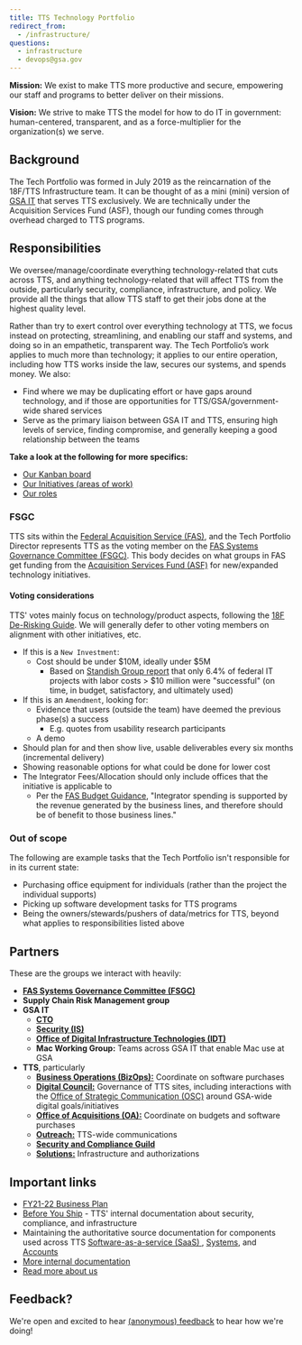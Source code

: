 ```yaml
---
title: TTS Technology Portfolio
redirect_from:
  - /infrastructure/
questions:
  - infrastructure
  - devops@gsa.gov
---
```


**Mission:** We exist to make TTS more productive and secure, empowering our staff and programs to better deliver on their missions.

**Vision:** We strive to make TTS the model for how to do IT in government: human-centered, transparent, and as a force-multiplier for the organization(s) we serve.

## Background

The Tech Portfolio was formed in July 2019 as the reincarnation of the 18F/TTS Infrastructure team. It can be thought of as a mini (mini) version of [GSA IT](https://www.gsa.gov/about-us/organization/gsa-it) that serves TTS exclusively. We are technically under the Acquisition Services Fund (ASF), though our funding comes through overhead charged to TTS programs.

## Responsibilities

We oversee/manage/coordinate everything technology-related that cuts across TTS, and anything technology-related that will affect TTS from the outside, particularly security, compliance, infrastructure, and policy. We provide all the things that allow TTS staff to get their jobs done at the highest quality level.

Rather than try to exert control over everything technology at TTS, we focus instead on protecting, streamlining, and enabling our staff and systems, and doing so in an empathetic, transparent way. The Tech Portfolio’s work applies to much more than technology; it applies to our entire operation, including how TTS works inside the law, secures our systems, and spends money. We also:

- Find where we may be duplicating effort or have gaps around technology, and if those are opportunities for TTS/GSA/government-wide shared services
- Serve as the primary liaison between GSA IT and TTS, ensuring high levels of service, finding compromise, and generally keeping a good relationship between the teams

**Take a look at the following for more specifics:**

- [Our Kanban board](https://github.com/orgs/18F/projects/11?fullscreen=true)
- [Our Initiatives (areas of work)](https://github.com/18F/tts-tech-portfolio/labels?q=i%3A)
- [Our roles](https://github.com/18F/tts-tech-portfolio/blob/main/how_we_work/roles.md#readme)

### FSGC

TTS sits within the [Federal Acquisition Service (FAS)](https://www.gsa.gov/about-us/organization/federal-acquisition-service), and the Tech Portfolio Director represents TTS as the voting member on the [FAS Systems Governance Committee (FSGC)](https://sites.google.com/a/gsa.gov/fas-systems-governance/). This body decides on what groups in FAS get funding from the [Acquisition Services Fund (ASF)](https://www.gsa.gov/reference/reports/budget-performance/annual-reports/agency-financial-report-2012/managements-discussion-and-analysis/financial-statements-analysis-and-summary/financial-results-by-major-fund-acquisition-services-fund) for new/expanded technology initiatives.

#### Voting considerations

TTS' votes mainly focus on technology/product aspects, following the [18F De-Risking Guide](https://derisking-guide.18f.gov/federal-field-guide/). We will generally defer to other voting members on alignment with other initiatives, etc.

- If this is a `New Investment`:
  - Cost should be under $10M, ideally under $5M
    - Based on [Standish Group report](https://www.brookings.edu/blog/techtank/2015/08/25/doomed-challenges-and-solutions-to-government-it-projects/) that only 6.4% of federal IT projects with labor costs > $10 million were "successful" (on time, in budget, satisfactory, and ultimately used)
- If this is an `Amendment`, looking for:
  - Evidence that users (outside the team) have deemed the previous phase(s) a success
    - E.g. quotes from usability research participants
  - A demo
- Should plan for and then show live, usable deliverables every six months (incremental delivery)
- Showing reasonable options for what could be done for lower cost
- The Integrator Fees/Allocation should only include offices that the initiative is applicable to
  - Per the [FAS Budget Guidance](https://docs.google.com/document/d/1mjX6c_dpWv23LUZZwY6TSUYeujKsSGXUls0KfiHDo5A/edit#bookmark=id.t9nyz1qly4fy), "Integrator spending is supported by the revenue generated by the business lines, and therefore should be of benefit to those business lines."

### Out of scope

The following are example tasks that the Tech Portfolio isn't responsible for in its current state:

- Purchasing office equipment for individuals (rather than the project the individual supports)
- Picking up software development tasks for TTS programs
- Being the owners/stewards/pushers of data/metrics for TTS, beyond what applies to responsibilities listed above

## Partners

These are the groups we interact with heavily:

- [**FAS Systems Governance Committee (FSGC)**](#fsgc)
- **Supply Chain Risk Management group**
- **GSA IT**
  - [**CTO**](https://tech.gsa.gov/team/)
  - [**Security (IS)**](https://insite.gsa.gov/services-and-offices/staff-offices/office-of-gsa-it/gsa-it-organizations/chief-information-security-officer-ciso)
  - [**Office of Digital Infrastructure Technologies (IDT)**](https://insite.gsa.gov/services-and-offices/staff-offices/office-of-gsa-it/gsa-it-organizations/office-of-the-deputy-cio/office-of-digital-infrastructure-technologies-idt)
  - **Mac Working Group:** Teams across GSA IT that enable Mac use at GSA
- **TTS**, particularly
  - [**Business Operations (BizOps):**]({{site.baseurl}}/bizops/) Coordinate on software purchases
  - [**Digital Council:**]({{site.baseurl}}/digital-council/) Governance of TTS sites, including interactions with the [Office of Strategic Communication (OSC)](https://www.gsa.gov/about-us/organization/office-of-strategic-communication) around GSA-wide digital goals/initiatives
  - [**Office of Acquisitions (OA):**]({{site.baseurl}}/oa/) Coordinate on budgets and software purchases
  - [**Outreach:**]({{site.baseurl}}/outreach/) TTS-wide communications
  - [**Security and Compliance Guild**](https://github.com/18F/Security-Compliance)
  - [**Solutions:**]({{site.baseurl}}/office-of-products-and-programs/) Infrastructure and authorizations

## Important links

- [FY21-22 Business Plan](https://docs.google.com/document/d/1D8NjruISqW6A9rXu6EBN28JWyHyjHjGM/edit)
- [Before You Ship](https://before-you-ship.18f.gov/) - TTS' internal documentation about security, compliance, and infrastructure
- Maintaining the authoritative source documentation for components used across TTS [Software-as-a-service (SaaS) ](https://docs.google.com/spreadsheets/d/12pfcEIEXaJTjIKex-3wnI89erIvgKf9B_XpGkDl6qsM/edit#gid=0), [Systems](https://docs.google.com/spreadsheets/d/12pfcEIEXaJTjIKex-3wnI89erIvgKf9B_XpGkDl6qsM/edit#gid=1235102795), and [Accounts](https://docs.google.com/spreadsheets/d/1DedSCiU9AsCAAVvAFZT0_Ii7AFIKlI-JNifzlpHNbDg/edit#gid=0)
- [More internal documentation](https://github.com/18F/tts-tech-portfolio/wiki/Documents-for-TTS-Tech-Porfolio)
- [Read more about us](https://github.com/18F/tts-tech-portfolio/blob/main/README.md#readme)

## Feedback?

We're open and excited to hear [(anonymous) feedback](https://docs.google.com/forms/d/e/1FAIpQLSeVEH_l46flYCCQRl351KhID77XPCw5ulsQPh0iFqfRig2hxA/viewform) to hear how we're doing!
